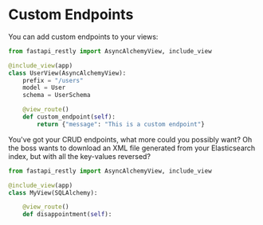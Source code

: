 # Custom Endpoints

You can add custom endpoints to your views:

```python
from fastapi_restly import AsyncAlchemyView, include_view

@include_view(app)
class UserView(AsyncAlchemyView):
    prefix = "/users"
    model = User
    schema = UserSchema

    @view_route()
    def custom_endpoint(self):
        return {"message": "This is a custom endpoint"}
```

You've got your CRUD endpoints, what more could you possibly want? Oh the boss wants to download an XML file generated from your Elasticsearch index, but with all the key-values reversed?

```python
from fastapi_restly import AsyncAlchemyView, include_view

@include_view(app)
class MyView(SQLAlchemy):

    @view_route()
    def disappointment(self):
        
```
